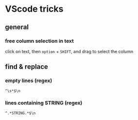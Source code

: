 # VScode tricks

## general

### free column selection in text
click on text, then `option` + `SHIFT`, and drag to select the column

## find & replace

### empty lines (regex)
```
^\s*$\n
```

### lines containing STRING  (regex)
```
^.*STRING.*$\n
```
